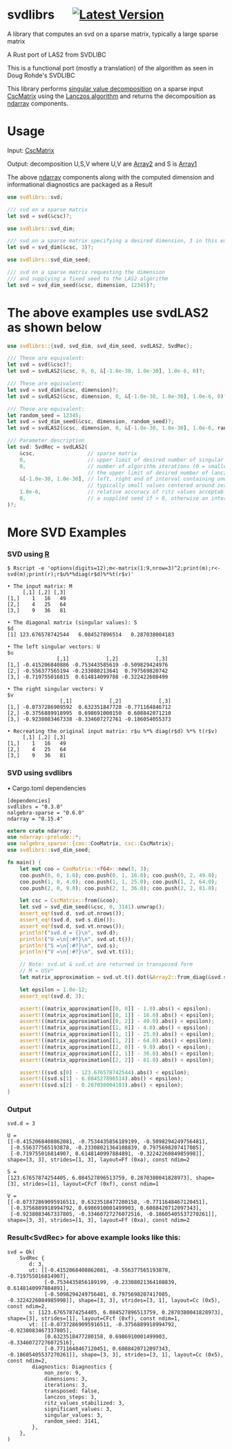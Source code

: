 # svdlibrs &emsp; [![Latest Version]][crates.io]

[Latest Version]: https://img.shields.io/badge/crates.io-v0.4.0-blue
[crates.io]: https://crates.io/crates/svdlibrs

A library that computes an svd on a sparse matrix, typically a large sparse matrix 

A Rust port of LAS2 from SVDLIBC

This is a functional port (mostly a translation) of the algorithm as seen in Doug Rohde's SVDLIBC

This library performs [singular value decomposition](https://en.wikipedia.org/wiki/Singular_value_decomposition) on a sparse input [CscMatrix](https://docs.rs/nalgebra-sparse/latest/nalgebra_sparse/csc/struct.CscMatrix.html) using the [Lanczos algorithm](https://en.wikipedia.org/wiki/Lanczos_algorithm) and returns the decomposition as [ndarray](https://docs.rs/ndarray/latest/ndarray/) components.

# Usage

Input: [CscMatrix](https://docs.rs/nalgebra-sparse/latest/nalgebra_sparse/csc/struct.CscMatrix.html)

Output: decomposition U,S,V where U,V are [Array2](https://docs.rs/ndarray/latest/ndarray/type.Array2.html) and S is [Array1](https://docs.rs/ndarray/latest/ndarray/type.Array1.html)

The above [ndarray](https://docs.rs/ndarray/latest/ndarray/) components along with the computed dimension and informational diagnostics are packaged as a Result

```rust
use svdlibrs::svd;

/// svd on a sparse matrix
let svd = svd(&csc)?;
```
```rust
use svdlibrs::svd_dim;

/// svd on a sparse matrix specifying a desired dimension, 3 in this example.
let svd = svd_dim(&csc, 3)?;
```
```rust
use svdlibrs::svd_dim_seed;

/// svd on a sparse matrix requesting the dimension
/// and supplying a fixed seed to the LAS2 algorithm
let svd = svd_dim_seed(&csc, dimension, 12345)?;
```
# The above examples use svdLAS2 as shown below
```rust
use svdlibrs::{svd, svd_dim, svd_dim_seed, svdLAS2, SvdRec};

/// These are equivalent:
let svd = svd(&csc)?;
let svd = svdLAS2(&csc, 0, 0, &[-1.0e-30, 1.0e-30], 1.0e-6, 0)?;

/// These are equivalent:
let svd = svd_dim(&csc, dimension)?;
let svd = svdLAS2(&csc, dimension, 0, &[-1.0e-30, 1.0e-30], 1.0e-6, 0)?;

/// These are equivalent:
let random_seed = 12345;
let svd = svd_dim_seed(&csc, dimension, random_seed)?;
let svd = svdLAS2(&csc, dimension, 0, &[-1.0e-30, 1.0e-30], 1.0e-6, random_seed)?;

/// Parameter description
let svd: SvdRec = svdLAS2(
    &csc,                 // sparse matrix
    0,                    // upper limit of desired number of singular triplets (0 = all)
    0,                    // number of algorithm iterations (0 = smaller of csc rows or columns),
                          // the upper limit of desired number of lanczos steps
    &[-1.0e-30, 1.0e-30], // left, right end of interval containing unwanted eigenvalues,
                          // typically small values centered around zero, e.g. [-1.0e-30, 1.0e-30]
    1.0e-6,               // relative accuracy of ritz values acceptable as eigenvalues
    0,                    // a supplied seed if > 0, otherwise an internal seed will be generated
)?;
```

# More SVD Examples

### SVD using [R](https://www.r-project.org/)

```text
$ Rscript -e 'options(digits=12);m<-matrix(1:9,nrow=3)^2;print(m);r<-svd(m);print(r);r$u%*%diag(r$d)%*%t(r$v)'

• The input matrix: M
     [,1] [,2] [,3]
[1,]    1   16   49
[2,]    4   25   64
[3,]    9   36   81

• The diagonal matrix (singular values): S
$d
[1] 123.676578742544   6.084527896514   0.287038004183

• The left singular vectors: U
$u
                [,1]            [,2]            [,3]
[1,] -0.415206840886 -0.753443585619 -0.509829424976
[2,] -0.556377565194 -0.233080213641  0.797569820742
[3,] -0.719755016815  0.614814099788 -0.322422608499

• The right singular vectors: V
$v
                 [,1]            [,2]            [,3]
[1,] -0.0737286909592  0.632351847728 -0.771164846712
[2,] -0.3756889918995  0.698691000150  0.608842071210
[3,] -0.9238083467338 -0.334607272761 -0.186054055373

• Recreating the original input matrix: r$u %*% diag(r$d) %*% t(r$v)
     [,1] [,2] [,3]
[1,]    1   16   49
[2,]    4   25   64
[3,]    9   36   81
```

### SVD using svdlibrs

• Cargo.toml dependencies
```text
[dependencies]
svdlibrs = "0.3.0"
nalgebra-sparse = "0.6.0"
ndarray = "0.15.4"
```

```rust
extern crate ndarray;
use ndarray::prelude::*;
use nalgebra_sparse::{coo::CooMatrix, csc::CscMatrix};
use svdlibrs::svd_dim_seed;

fn main() {
    let mut coo = CooMatrix::<f64>::new(3, 3);
    coo.push(0, 0, 1.0); coo.push(0, 1, 16.0); coo.push(0, 2, 49.0);
    coo.push(1, 0, 4.0); coo.push(1, 1, 25.0); coo.push(1, 2, 64.0);
    coo.push(2, 0, 9.0); coo.push(2, 1, 36.0); coo.push(2, 2, 81.0);

    let csc = CscMatrix::from(&coo);
    let svd = svd_dim_seed(&csc, 0, 3141).unwrap();
    assert_eq!(svd.d, svd.ut.nrows());
    assert_eq!(svd.d, svd.s.dim());
    assert_eq!(svd.d, svd.vt.nrows());
    println!("svd.d = {}\n", svd.d);
    println!("U =\n{:#?}\n", svd.ut.t());
    println!("S =\n{:#?}\n", svd.s);
    println!("V =\n{:#?}\n", svd.vt.t());

    // Note: svd.ut & svd.vt are returned in transposed form
    // M = USV*
    let matrix_approximation = svd.ut.t().dot(&Array2::from_diag(&svd.s)).dot(&svd.vt);

    let epsilon = 1.0e-12;
    assert_eq!(svd.d, 3);

    assert!((matrix_approximation[[0, 0]] - 1.0).abs() < epsilon);
    assert!((matrix_approximation[[0, 1]] - 16.0).abs() < epsilon);
    assert!((matrix_approximation[[0, 2]] - 49.0).abs() < epsilon);
    assert!((matrix_approximation[[1, 0]] - 4.0).abs() < epsilon);
    assert!((matrix_approximation[[1, 1]] - 25.0).abs() < epsilon);
    assert!((matrix_approximation[[1, 2]] - 64.0).abs() < epsilon);
    assert!((matrix_approximation[[2, 0]] - 9.0).abs() < epsilon);
    assert!((matrix_approximation[[2, 1]] - 36.0).abs() < epsilon);
    assert!((matrix_approximation[[2, 2]] - 81.0).abs() < epsilon);

    assert!((svd.s[0] - 123.676578742544).abs() < epsilon);
    assert!((svd.s[1] - 6.084527896514).abs() < epsilon);
    assert!((svd.s[2] - 0.287038004183).abs() < epsilon);
}
```

### Output

```text
svd.d = 3

U =
[[-0.4152068408862081, -0.7534435856189199, -0.5098294249756481],
 [-0.556377565193878, -0.23308021364108839, 0.7975698207417085],
 [-0.719755016814907, 0.6148140997884891, -0.3224226084985998]], shape=[3, 3], strides=[1, 3], layout=Ff (0xa), const ndim=2

S =
[123.67657874254405, 6.084527896513759, 0.2870380041828973], shape=[3], strides=[1], layout=CFcf (0xf), const ndim=1

V =
[[-0.07372869095916511, 0.6323518477280158, -0.7711648467120451],
 [-0.3756889918994792, 0.6986910001499903, 0.6088420712097343],
 [-0.9238083467337805, -0.33460727276072516, -0.18605405537270261]], shape=[3, 3], strides=[1, 3], layout=Ff (0xa), const ndim=2
```

### Result\<SvdRec\> for above example looks like this:

```text
svd = Ok(
    SvdRec {
       d: 3,
       ut: [[-0.4152068408862081, -0.556377565193878, -0.719755016814907],
            [-0.7534435856189199, -0.23308021364108839, 0.6148140997884891],
            [-0.5098294249756481, 0.7975698207417085, -0.3224226084985998]], shape=[3, 3], strides=[3, 1], layout=Cc (0x5), const ndim=2,
       s: [123.67657874254405, 6.084527896513759, 0.2870380041828973], shape=[3], strides=[1], layout=CFcf (0xf), const ndim=1,
       vt: [[-0.07372869095916511, -0.3756889918994792, -0.9238083467337805],
            [0.6323518477280158, 0.6986910001499903, -0.33460727276072516],
            [-0.7711648467120451, 0.6088420712097343, -0.18605405537270261]], shape=[3, 3], strides=[3, 1], layout=Cc (0x5), const ndim=2,
        diagnostics: Diagnostics {
            non_zero: 9,
            dimensions: 3,
            iterations: 3,
            transposed: false,
            lanczos_steps: 3,
            ritz_values_stabilized: 3,
            significant_values: 3,
            singular_values: 3,
            random_seed: 3141,
        },
    },
)
```
